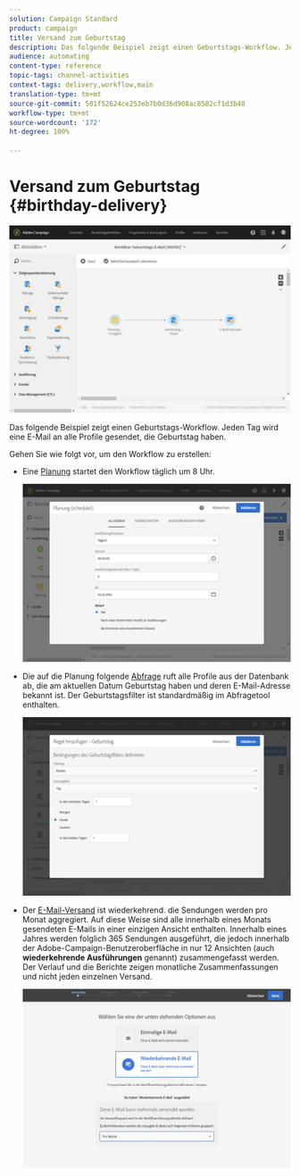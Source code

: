 ```yaml
---
solution: Campaign Standard
product: campaign
title: Versand zum Geburtstag
description: Das folgende Beispiel zeigt einen Geburtstags-Workflow. Jeden Tag wird eine E-Mail an alle Profile gesendet, die Geburtstag haben.
audience: automating
content-type: reference
topic-tags: channel-activities
context-tags: delivery,workflow,main
translation-type: tm+mt
source-git-commit: 501f52624ce253eb7b0d36d908ac8502cf1d3b48
workflow-type: tm+mt
source-wordcount: '172'
ht-degree: 100%

---
```



# Versand zum Geburtstag {#birthday-delivery}

![](assets/wkf_delivery_example_1.png)

Das folgende Beispiel zeigt einen Geburtstags-Workflow. Jeden Tag wird eine E-Mail an alle Profile gesendet, die Geburtstag haben.

Gehen Sie wie folgt vor, um den Workflow zu erstellen:

* Eine [Planung](../../automating/using/scheduler.md) startet den Workflow täglich um 8 Uhr.

   ![](assets/wkf_delivery_example_2.png)

* Die auf die Planung folgende [Abfrage](../../automating/using/query.md) ruft alle Profile aus der Datenbank ab, die am aktuellen Datum Geburtstag haben und deren E-Mail-Adresse bekannt ist. Der Geburtstagsfilter ist standardmäßig im Abfragetool enthalten.

   ![](assets/wkf_delivery_example_3.png)

* Der [E-Mail-Versand](../../automating/using/email-delivery.md) ist wiederkehrend. die Sendungen werden pro Monat aggregiert. Auf diese Weise sind alle innerhalb eines Monats gesendeten E-Mails in einer einzigen Ansicht enthalten. Innerhalb eines Jahres werden folglich 365 Sendungen ausgeführt, die jedoch innerhalb der Adobe-Campaign-Benutzeroberfläche in nur 12 Ansichten (auch **wiederkehrende Ausführungen** genannt) zusammengefasst werden. Der Verlauf und die Berichte zeigen monatliche Zusammenfassungen und nicht jeden einzelnen Versand.

   ![](assets/wkf_delivery_example_4.png)

